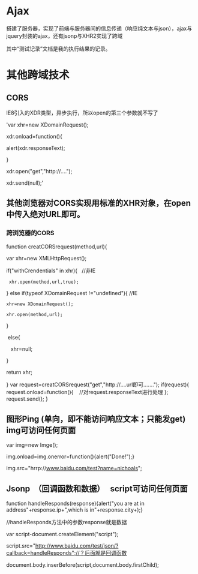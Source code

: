 # Ajax
搭建了服务器，实现了前端与服务器间的信息传递（响应纯文本与json），ajax与jquery封装的ajax，还有jsonp与XHR2实现了跨域

其中“测试记录”文档是我的执行结果的记录。


# 其他跨域技术


## CORS

IE8引入的XDR类型，异步执行，所以open的第三个参数就不写了


'var xhr=new XDomainRequest();

xdr.onload=function(){

   alert(xdr.responseText);
   
}

xdr.open("get","http://....");

xdr.send(null);'

## 其他浏览器对CORS实现用标准的XHR对象，在open中传入绝对URL即可。


### 跨浏览器的CORS

function creatCORSrequest(method,url){

  var xhr=new XMLHttpRequest();
  
  if("withCrendentials" in xhr){   //非IE
  
     xhr.open(method,url,true);
     
  }
  else if(typeof XDomainRequest !="undefined"){  //IE
  
    xhr=new XDomainRequest();
    
    xhr.open(method,url);
    
  }
  
  else{
  
    xhr=null;
    
  }
  
  return xhr;
  
}
var request=creatCORSrequest("get","http://....url即可.......");
if(request){
  request.onload=function(){
    //对request.responseText进行处理 
  };
  request.send();
}


## 图形Ping (单向，即不能访问响应文本；只能发get)  img可访问任何页面

var img=new Imge();

img.onload=img.onerror=function(){alert("Done!");}

img.src="hrrp://www.baidu.com/test?name=nichoals";


## Jsonp  （回调函数和数据）   script可访问任何页面

function handleResponds(response){alert("you are at in address"+response.ip+",which is in"+response.city+);}

//handleResponds方法中的参数response就是数据

var script-document.createElement("script");

script.src="http://www.baidu.com/test/json/?callback=handleResponds";//？后面就是回调函数

document.body.inserBefore(script,document.body.firstChild);
